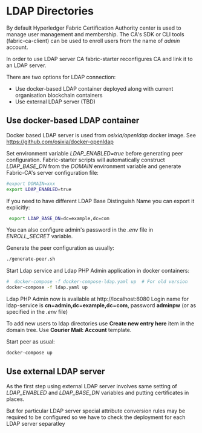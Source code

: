 # LDAP Directories

By default Hyperledger Fabric Certification Authority center is used to manage user management and membership.
The CA's SDK or CLI tools (fabric-ca-client) can be used to enroll users from the name of *admin* account.

In order to use LDAP server CA fabric-starter reconfigures CA and link it to an LDAP server.

There are two options for LDAP connection:
- Use docker-based LDAP container deployed along with current organisation blockchain containers
- Use external LDAP server (TBD)


## Use docker-based LDAP container

Docker based LDAP server is used from *osixia/openldap* docker image. See https://github.com/osixia/docker-openldap

Set environment variable *LDAP_ENABLED=true* before generating peer configuration. Fabric-starter scripts will automatically
construct *LDAP_BASE_DN* from the *DOMAIN* environment variable and generate Fabric-CA's server configuration file:

```bash
#export DOMAIN=xxx
export LDAP_ENABLED=true
```

If you need to have different LDAP Base Distinguish Name you can export it explicitly:
```bash
 export LDAP_BASE_DN=dc=example,dc=com
 ```

You can also configure admin's password in the *.env* file in *ENROLL_SECRET* variable.

Generate the peer configuration as usually:
```bash
./generate-peer.sh
 ```


Start Ldap service and Ldap PHP Admin application in docker containers:
 ```bash
#  docker-compose -f docker-compose-ldap.yaml up  # For old version
 docker-compose -f ldap.yaml up
  ```

Ldap PHP Admin now is available at http://localhost:6080
Login name for ldap-service is **cn=admin,dc=example,dc=com**, password **adminpw** (or as specified in the *.env* file)

To add new users to ldap directories use **Create new entry here** item in the domain tree. Use **Courier Mail: Account** template.

Start peer as usual:
 ```bash
 docker-compose up
  ```


## Use external LDAP server

As the first step using external LDAP server involves same setting of *LDAP_ENABLED* and *LDAP_BASE_DN* variables and putting certificates in places.

But for particular LDAP server special attribute conversion rules may be required to be configured
so we have to check the deployment for each LDAP server separatley


